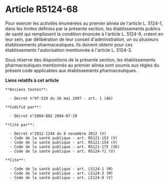 # Article R5124-68

Pour exercer les activités énumérées au premier alinéa de l'article L. 5124-1, dans les limites définies par la présente
section, les établissements publics de santé qui remplissent la condition énoncée à l'article L. 5124-9, créent en leur sein,
par délibération de leur conseil d'administration, un ou plusieurs établissements pharmaceutiques. Ils doivent obtenir pour
ces établissements l'autorisation mentionnée à l'article L. 5124-3.

Sous réserve des dispositions de la présente section, les établissements pharmaceutiques mentionnés au premier alinéa sont
soumis aux règles du présent code applicables aux établissements pharmaceutiques.

**Liens relatifs à cet article**

	**Anciens textes**:

	  - Décret n°97-529 du 26 mai 1997 - art. 1 (Ab)

	**Codifié par**:

	  - Décret n°2004-802 2004-07-29

	**Cité par**:

	  - Décret n°2012-1244 du 8 novembre 2012 (V)
	  - Code de la santé publique - art. R5121-153 (V)
	  - Code de la santé publique - art. R5121-154 (V)
	  - Code de la santé publique - art. R5121-175 (VD)
	  - Code de la santé publique - art. R5124-71 (V)

	**Cite**:

	  - Code de la santé publique - art. L5124-1 (M)
	  - Code de la santé publique - art. L5124-3 (M)
	  - Code de la santé publique - art. L5124-9 (V)
